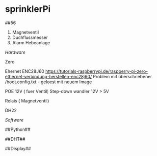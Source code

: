 # sprinklerPi

##56

1. Magnetventil
2. Duchflussmesser
3. Alarm Hebeanlage


*Hardware*

Zero

Ehernet
ENC28J60
<https://tutorials-raspberrypi.de/raspberry-pi-zero-ethernet-verbindung-herstellen-enc28j60/>
Problem mit überschriebener /boot.config.txt - geloest mit neuem Image


POE 12V ( fuer Ventil)
Step-down wandler 12V > 5V

Relais ( Magnetventil)

DH22

*Software*

##Python##
 

##DHT##

##Display##




